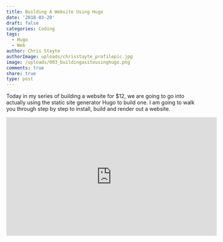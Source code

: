 ```yaml
---
title: Building A Website Using Hugo
date: '2018-03-20'
draft: false
categories: Coding
tags:
  - Hugo
  - Web
author: Chris Stayte
authorImage: uploads/chrisstayte_profilepic.jpg
image: /uploads/003_buildingasiteusinghugo.png
comments: true
share: true
type: post
---
```

Today in my series of building a website for $12, we are going to go into actually using the static site generator Hugo to build one. I am going to walk you through step by step to install, build and render out a website.



<iframe width="560" height="315" src="https://www.youtube.com/embed/c7vpcqA6SEQ" frameborder="0" allow="autoplay; encrypted-media" allowfullscreen></iframe>
